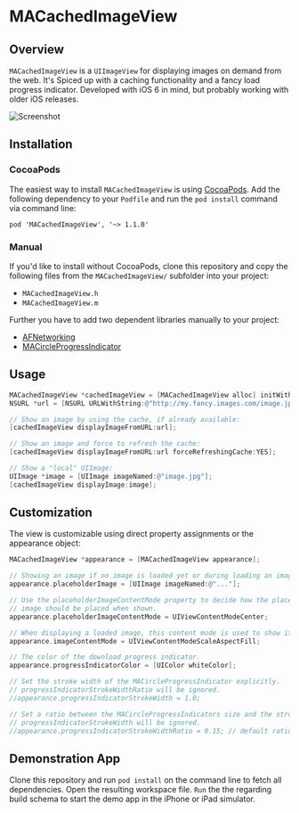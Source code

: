 # MACachedImageView
## Overview
`MACachedImageView` is a `UIImageView` for displaying images on demand from the web. It's Spiced up with a caching functionality and a fancy load progress indicator. Developed with iOS 6 in mind, but probably working with older iOS releases.

![Screenshot](https://raw.github.com/swissmanu/MACachedImageView/master/screenshot.png)

## Installation
### CocoaPods
The easiest way to install `MACachedImageView` is using [CocoaPods](http://cocoapods.org/). Add the following dependency to your `Podfile` and run the `pod install` command via command line:

	pod 'MACachedImageView', '~> 1.1.0'

### Manual
If you'd like to install without CocoaPods, clone this repository and copy the following files from the `MACachedImageView/` subfolder into your project:

* `MACachedImageView.h`
* `MACachedImageView.m`

Further you have to add two dependent libraries manually to your project:

* [AFNetworking](https://github.com/AFNetworking/AFNetworking)
* [MACircleProgressIndicator](https://github.com/swissmanu/MACircleProgressIndicator)

## Usage
```objective-c
MACachedImageView *cachedImageView = [MACachedImageView alloc] initWithFrame:CGRectMake(0,0,100,100)];
NSURL *url = [NSURL URLWithString:@"http://my.fancy.images.com/image.jpg"];

// Show an image by using the cache, if already available:
[cachedImageView displayImageFromURL:url];

// Show an image and force to refresh the cache:
[cachedImageView displayImageFromURL:url forceRefreshingCache:YES];

// Show a "local" UIImage:
UIImage *image = [UIImage imageNamed:@"image.jpg"];
[cachedImageView displayImage:image];

```

## Customization
The view is customizable using direct property assignments or the appearance object:

```objective-c
MACachedImageView *appearance = [MACachedImageView appearance];

// Showing an image if no image is loaded yet or during loading an image:
appearance.placeholderImage = [UIImage imageNamed:@"..."];

// Use the placeholderImageContentMode property to decide how the placeholder
// image should be placed when shown.
appearance.placeholderImageContentMode = UIViewContentModeCenter;

// When displaying a loaded image, this content mode is used to show it properly.
appearance.imageContentMode = UIViewContentModeScaleAspectFill;

// The color of the download progress indicator.
appearance.progressIndicatorColor = [UIColor whiteColor];

// Set the stroke width of the MACircleProgressIndicator explicitly.
// progressIndicatorStrokeWidthRatio will be ignored.
//appearance.progressIndicatorStrokeWidth = 1.0;

// Set a ratio between the MACircleProgressIndicators size and the stroke width.
// progressIndicatorStrokeWidth will be ignored.
//appearance.progressIndicatorStrokeWidthRatio = 0.15; // default ratio, just for information :)
```

## Demonstration App
Clone this repository and run `pod install` on the command line to fetch all dependencies. Open the resulting workspace file. `Run` the the regarding build schema to start the demo app in the iPhone or iPad simulator.